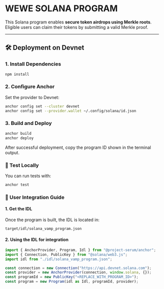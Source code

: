 # WEWE SOLANA PROGRAM

This Solana program enables **secure token airdrops using Merkle roots**. Eligible users can claim their tokens by submitting a valid Merkle proof. 

---

## 🛠️ Deployment on Devnet

### 1. Install Dependencies

```bash
npm install
```

### 2. Configure Anchor
Set the provider to Devnet:

```bash
anchor config set --cluster devnet
anchor config set --provider.wallet ~/.config/solana/id.json
```

### 3. Build and Deploy
```bash
anchor build
anchor deploy
```
After successful deployment, copy the program ID shown in the terminal output.

### 🧪 Test Locally
You can run tests with:

```bash
anchor test
```

### 🔌 User Integration Guide
#### 1. Get the IDL
Once the program is built, the IDL is located in:

```bash
target/idl/solana_vamp_program.json
```

#### 2. Using the IDL for integration
```ts
import { AnchorProvider, Program, Idl } from "@project-serum/anchor";
import { Connection, PublicKey } from "@solana/web3.js";
import idl from "./idl/solana_vamp_program.json";

const connection = new Connection("https://api.devnet.solana.com");
const provider = new AnchorProvider(connection, window.solana, {});
const programId = new PublicKey("<REPLACE_WITH_PROGRAM_ID>");
const program = new Program(idl as Idl, programId, provider);
```
